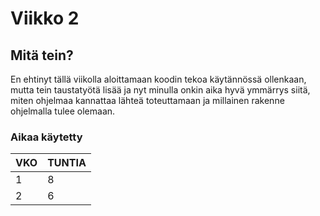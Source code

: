 # Viikko 2

## Mitä tein?

En ehtinyt tällä viikolla aloittamaan koodin tekoa käytännössä ollenkaan, mutta tein taustatyötä lisää ja nyt minulla onkin aika hyvä ymmärrys siitä, 
miten ohjelmaa kannattaa lähteä toteuttamaan ja millainen rakenne ohjelmalla tulee olemaan.

### Aikaa käytetty

| VKO |  TUNTIA |
|------|---------|
| 1   |  8 |
| 2   |  6 |
